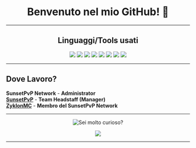 <h1 align="center">Benvenuto nel mio GitHub! 👋 </h1>

<hr>
  <h2 align="center">Linguaggi/Tools usati</h2>
  
  <p align="center">
    <a>
      <img src="https://img.shields.io/badge/Java-ED8B00?style=for-the-badge&logo=kotlin&logoColor=white" />
      <img src="https://img.shields.io/badge/Html5-FF3300?style=for-the-badge&logo=html5&logoColor=white" />
      <img src="https://img.shields.io/badge/Css-CC33FF?style=for-the-badge&logo=css3&logoColor=white" />
      <img src="https://img.shields.io/badge/JavaScript-FFFF00?style=for-the-badge&logo=javascript&logoColor=white" />
      <img src="https://img.shields.io/badge/Discord.js-3333cc?style=for-the-badge&logo=discord&logoColor=white" />
      <img src="https://img.shields.io/badge/MongoDB-161616?style=for-the-badge&logo=mysql&logoColor=white" />
      <img src="https://img.shields.io/badge/MariaDB-4EA94B?style=for-the-badge&logo=mariadb&logoColor=white" />
      <img src="https://img.shields.io/badge/Node.js-43853D?style=for-the-badge&logo=node.js&logoColor=white" />
    </a>
  </p>
</hr>

<hr>
  <h2> Dove Lavoro? </h2>
</hr>

**SunsetPvP Network** - **Administrator**
<br>
[**SunsetPvP**](https://github.com/SunsetPvP) - **Team Headstaff (Manager)**
<br>
[**ZyklonMC**](https://discord.zyklonmc.it) - **Membro del SunsetPvP Network**
<br>


<hr>
  <p align="center"><img src="https://github-readme-stats.vercel.app/api/top-langs/?username=Ryneit&theme=gruvbox" alt="Sei molto curioso?" /></p>
  <p align="center"><img src="https://discord.c99.nl/widget/theme-2/1088118628416749568.png"/> </p>
<hr>
